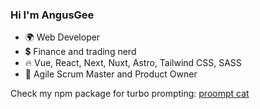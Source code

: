 ### Hi I'm AngusGee

- 🌍 Web Developer
- 💲  Finance and trading nerd
- 🔥 Vue, React, Next, Nuxt, Astro, Tailwind CSS, SASS
- 🤼 Agile Scrum Master and Product Owner

Check my npm package for turbo prompting: [proompt cat](https://github.com/angusgee/proompt-cat)
